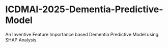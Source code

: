# ICDMAI-2025-Dementia-Predictive-Model
An Inventive Feature Importance based Dementia Predictive Model using SHAP Analysis.
